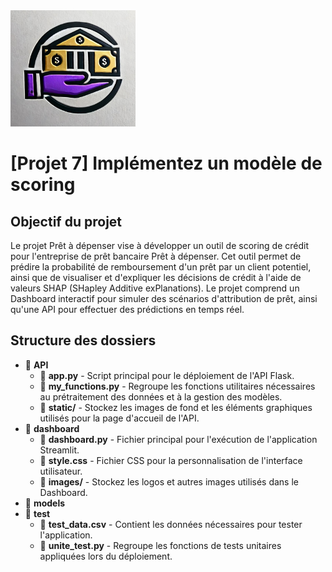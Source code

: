 <img src="API/static/Logo_GPT.jpg" alt="Prêt à dépenser" width="200">

# [Projet 7] Implémentez un modèle de scoring

## Objectif du projet
Le projet Prêt à dépenser vise à développer un outil de scoring de crédit pour l'entreprise de prêt bancaire Prêt à dépenser. Cet outil permet de prédire la probabilité de remboursement d'un prêt par un client potentiel, ainsi que de visualiser et d'expliquer les décisions de crédit à l'aide de valeurs SHAP (SHapley Additive exPlanations). Le projet comprend un Dashboard interactif pour simuler des scénarios d'attribution de prêt, ainsi qu'une API pour effectuer des prédictions en temps réel.

## Structure des dossiers

* :file_folder: **API**
  * :memo: **app.py** - Script principal pour le déploiement de l'API Flask.
  * :memo: **my_functions.py** - Regroupe les fonctions utilitaires nécessaires au prétraitement des données et à la gestion des modèles.
  * :memo: **static/** - Stockez les images de fond et les éléments graphiques utilisés pour la page d'accueil de l'API.
* :file_folder: **dashboard**
  * :memo: **dashboard.py** - Fichier principal pour l'exécution de l'application Streamlit.
  * :memo: **style.css** - Fichier CSS pour la personnalisation de l'interface utilisateur.
  * :file_folder: **images/** - Stockez les logos et autres images utilisés dans le Dashboard.
* :file_folder: **models**
* :file_folder: **test**
  * :memo: **test_data.csv** - Contient les données nécessaires pour tester l'application.
  * :memo: **unite_test.py** - Regroupe les fonctions de tests unitaires appliquées lors du déploiement.
